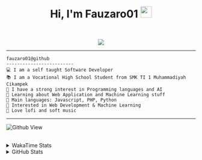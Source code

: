 <h1 align="center">
Hi, I'm Fauzaro01
  <img src="https://media.giphy.com/media/hvRJCLFzcasrR4ia7z/giphy.gif" width="30"></h1>
<br/>

<p align="center">
  <a href="https://github.com/DenverCoder1/readme-typing-svg">
    <img src="https://readme-typing-svg.herokuapp.com?lines=Chill%20and%20Coding;Full+Stack+Web+Developer;Student;Software%20Develover;Always%20learning%20new%20things&center=true&width=380&height=45">
  </a>
</p>

<hr>

```
fauzaro01@github
-------------------------
💻 I am a self taught Software Developer
📚 I am a Vocational High School Student from SMK TI 1 Muhammadiyah Cikampek
📝 I have a strong interest in Programming languages and AI
🌱 Learning about Web Application and Machine Learning stuff
🌟 Main languages: Javascript, PHP, Python
🚩 Interested in Web Development & Machine Learning
🎵 Love lofi and soft music 
```

<hr>

![Github View](https://komarev.com/ghpvc/?username=fauzaro01&style=flat-square)
<br><br>
<details>
  <summary>
     WakaTime Stats
  </summary>
  <br>
  <!--START_SECTION:waka-->

```txt
From: 10 September 2021 - To: 20 February 2025

Total Time: 755 hrs 30 mins

JavaScript          220 hrs 47 mins ███████▒░░░░░░░░░░░░░░░░░   29.22 %
PHP                 142 hrs 4 mins  ████▓░░░░░░░░░░░░░░░░░░░░   18.81 %
HTML                95 hrs 40 mins  ███░░░░░░░░░░░░░░░░░░░░░░   12.66 %
Blade Template      73 hrs 56 mins  ██▒░░░░░░░░░░░░░░░░░░░░░░   09.79 %
EJS                 56 hrs 49 mins  ██░░░░░░░░░░░░░░░░░░░░░░░   07.52 %
Java                41 hrs 50 mins  █▒░░░░░░░░░░░░░░░░░░░░░░░   05.54 %
CSS                 32 hrs 23 mins  █░░░░░░░░░░░░░░░░░░░░░░░░   04.29 %
JSON                30 hrs 12 mins  █░░░░░░░░░░░░░░░░░░░░░░░░   04.00 %
Python              13 hrs 26 mins  ▒░░░░░░░░░░░░░░░░░░░░░░░░   01.78 %
Other               6 hrs 16 mins   ▒░░░░░░░░░░░░░░░░░░░░░░░░   00.83 %
```

<!--END_SECTION:waka-->
</details>
<details>
  <summary>
    GitHub Stats
  </summary>
  <br>
  <div align="center">
    <img src="https://github-readme-stats.vercel.app/api?username=Fauzaro01&show_icons=true&theme=algolia" alt="Fauzaro01's GitHub Stats" style="margin: 20px;" />
    <img src="https://github-readme-streak-stats.herokuapp.com/?user=Fauzaro01&theme=algolia" alt="Fauzaro01's GitHub Streak" style="margin: 20px;" />
  </div>

  <div align="center">
    <img src="https://github-readme-stats.vercel.app/api?username=Fauzaro01&show_icons=true&locale=en&count_private=true&hide_rank=true&custom_title=My%20GitHub%20Stats&disable_animations=true&theme=algolia" alt="Fauzaro01's Stars" style="margin: 20px;" />
    <img src="https://github-readme-stats.vercel.app/api/top-langs/?username=Fauzaro01&langs_count=8&theme=algolia&layout=compact" alt="Top Languages" style="margin: 20px;" />
  </div>
</details>
